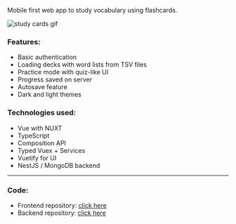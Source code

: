 Mobile first web app to study vocabulary using flashcards.

![study cards gif](https://stuff.p-kin.com/screentogif/studycards.gif)

### Features:
* Basic authentication
* Loading decks with word lists from TSV files
* Practice mode with quiz-like UI
* Progress saved on server
* Autosave feature
* Dark and light themes

### Technologies used:
* Vue with NUXT
* TypeScript
* Composition API
* Typed Vuex + Services
* Vuetify for UI
* NestJS / MongoDB backend

---
### Code:
- Frontend repository: [click here](https://github.com/KinPeter/Old-Code/tree/master/StudyCards)
- Backend repository: [click here](https://github.com/KinPeter/Old-Code/tree/master/StudyCards-Backend)
